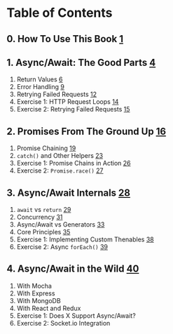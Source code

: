 # Table of Contents

## 0. How To Use This Book [1](#page=2)

## 1. Async/Await: The Good Parts [4](#page=5)

1. Return Values [6](#page=7)
2. Error Handling [9](#page=10)
3. Retrying Failed Requests [12](#page=13)
4. Exercise 1: HTTP Request Loops [14](#page=15)
5. Exercise 2: Retrying Failed Requests [15](#page=16)

## 2. Promises From The Ground Up [16](#page=17)

1. Promise Chaining [19](#page=20)
2. `catch()` and Other Helpers [23](#page=24)
3. Exercise 1: Promise Chains in Action [26](#page=27)
4. Exercise 2: `Promise.race()` [27](#page=28)

## 3. Async/Await Internals [28](#page=29)

1. `await` vs `return` [29](#page=30)
2. Concurrency [31](#page=32)
3. Async/Await vs Generators [33](#page=34)
4. Core Principles [35](#page=36)
5. Exercise 1: Implementing Custom Thenables [38](#page=39)
6. Exercise 2: Async `forEach()` [39](#page=40)

## 4. Async/Await in the Wild [40](#page=41)

1. With Mocha
2. With Express
3. With MongoDB
4. With React and Redux
5. Exercise 1: Does X Support Async/Await?
6. Exercise 2: Socket.io Integration
